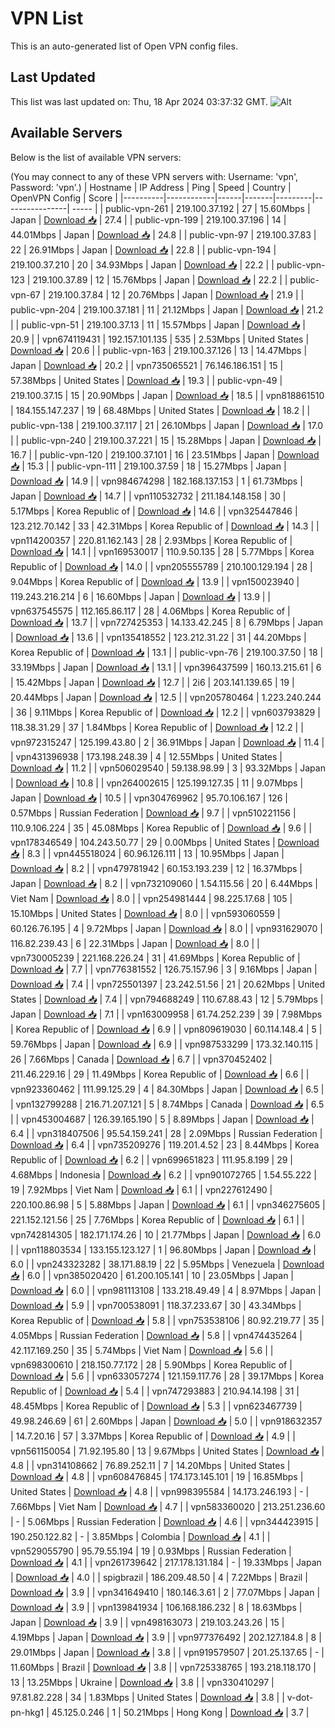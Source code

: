 # VPN List

This is an auto-generated list of Open VPN config files.

## Last Updated

This list was last updated on: Thu, 18 Apr 2024 03:37:32 GMT.
![Alt](https://repobeats.axiom.co/api/embed/186b98318ef1479477931607c1ad7d823f12451f.svg "Repobeats analytics image")

## Available Servers

Below is the list of available VPN servers:

(You may connect to any of these VPN servers with: Username: 'vpn', Password: 'vpn'.)
| Hostname | IP Address | Ping | Speed | Country | OpenVPN Config | Score |
|----------|------------|------|-------|---------|----------------| ----- |
| public-vpn-261 | 219.100.37.192 | 27 | 15.60Mbps | Japan | [Download 📥](./configs/server_0_JP.ovpn) | 27.4 |
| public-vpn-199 | 219.100.37.196 | 14 | 44.01Mbps | Japan | [Download 📥](./configs/server_1_JP.ovpn) | 24.8 |
| public-vpn-97 | 219.100.37.83 | 22 | 26.91Mbps | Japan | [Download 📥](./configs/server_2_JP.ovpn) | 22.8 |
| public-vpn-194 | 219.100.37.210 | 20 | 34.93Mbps | Japan | [Download 📥](./configs/server_3_JP.ovpn) | 22.2 |
| public-vpn-123 | 219.100.37.89 | 12 | 15.76Mbps | Japan | [Download 📥](./configs/server_4_JP.ovpn) | 22.2 |
| public-vpn-67 | 219.100.37.84 | 12 | 20.76Mbps | Japan | [Download 📥](./configs/server_5_JP.ovpn) | 21.9 |
| public-vpn-204 | 219.100.37.181 | 11 | 21.12Mbps | Japan | [Download 📥](./configs/server_6_JP.ovpn) | 21.2 |
| public-vpn-51 | 219.100.37.13 | 11 | 15.57Mbps | Japan | [Download 📥](./configs/server_7_JP.ovpn) | 20.9 |
| vpn674119431 | 192.157.101.135 | 535 | 2.53Mbps | United States | [Download 📥](./configs/server_8_US.ovpn) | 20.6 |
| public-vpn-163 | 219.100.37.126 | 13 | 14.47Mbps | Japan | [Download 📥](./configs/server_9_JP.ovpn) | 20.2 |
| vpn735065521 | 76.146.186.151 | 15 | 57.38Mbps | United States | [Download 📥](./configs/server_10_US.ovpn) | 19.3 |
| public-vpn-49 | 219.100.37.15 | 15 | 20.90Mbps | Japan | [Download 📥](./configs/server_11_JP.ovpn) | 18.5 |
| vpn818861510 | 184.155.147.237 | 19 | 68.48Mbps | United States | [Download 📥](./configs/server_12_US.ovpn) | 18.2 |
| public-vpn-138 | 219.100.37.117 | 21 | 26.10Mbps | Japan | [Download 📥](./configs/server_13_JP.ovpn) | 17.0 |
| public-vpn-240 | 219.100.37.221 | 15 | 15.28Mbps | Japan | [Download 📥](./configs/server_14_JP.ovpn) | 16.7 |
| public-vpn-120 | 219.100.37.101 | 16 | 23.51Mbps | Japan | [Download 📥](./configs/server_15_JP.ovpn) | 15.3 |
| public-vpn-111 | 219.100.37.59 | 18 | 15.27Mbps | Japan | [Download 📥](./configs/server_16_JP.ovpn) | 14.9 |
| vpn984674298 | 182.168.137.153 | 1 | 61.73Mbps | Japan | [Download 📥](./configs/server_17_JP.ovpn) | 14.7 |
| vpn110532732 | 211.184.148.158 | 30 | 5.17Mbps | Korea Republic of | [Download 📥](./configs/server_18_KR.ovpn) | 14.6 |
| vpn325447846 | 123.212.70.142 | 33 | 42.31Mbps | Korea Republic of | [Download 📥](./configs/server_19_KR.ovpn) | 14.3 |
| vpn114200357 | 220.81.162.143 | 28 | 2.93Mbps | Korea Republic of | [Download 📥](./configs/server_20_KR.ovpn) | 14.1 |
| vpn169530017 | 110.9.50.135 | 28 | 5.77Mbps | Korea Republic of | [Download 📥](./configs/server_21_KR.ovpn) | 14.0 |
| vpn205555789 | 210.100.129.194 | 28 | 9.04Mbps | Korea Republic of | [Download 📥](./configs/server_22_KR.ovpn) | 13.9 |
| vpn150023940 | 119.243.216.214 | 6 | 16.60Mbps | Japan | [Download 📥](./configs/server_23_JP.ovpn) | 13.9 |
| vpn637545575 | 112.165.86.117 | 28 | 4.06Mbps | Korea Republic of | [Download 📥](./configs/server_24_KR.ovpn) | 13.7 |
| vpn727425353 | 14.133.42.245 | 8 | 6.79Mbps | Japan | [Download 📥](./configs/server_25_JP.ovpn) | 13.6 |
| vpn135418552 | 123.212.31.22 | 31 | 44.20Mbps | Korea Republic of | [Download 📥](./configs/server_26_KR.ovpn) | 13.1 |
| public-vpn-76 | 219.100.37.50 | 18 | 33.19Mbps | Japan | [Download 📥](./configs/server_27_JP.ovpn) | 13.1 |
| vpn396437599 | 160.13.215.61 | 6 | 15.42Mbps | Japan | [Download 📥](./configs/server_28_JP.ovpn) | 12.7 |
| 2i6 | 203.141.139.65 | 19 | 20.44Mbps | Japan | [Download 📥](./configs/server_29_JP.ovpn) | 12.5 |
| vpn205780464 | 1.223.240.244 | 36 | 9.11Mbps | Korea Republic of | [Download 📥](./configs/server_30_KR.ovpn) | 12.2 |
| vpn603793829 | 118.38.31.29 | 37 | 1.84Mbps | Korea Republic of | [Download 📥](./configs/server_31_KR.ovpn) | 12.2 |
| vpn972315247 | 125.199.43.80 | 2 | 36.91Mbps | Japan | [Download 📥](./configs/server_32_JP.ovpn) | 11.4 |
| vpn431396938 | 173.198.248.39 | 4 | 12.55Mbps | United States | [Download 📥](./configs/server_33_US.ovpn) | 11.2 |
| vpn506029540 | 59.138.98.99 | 3 | 93.32Mbps | Japan | [Download 📥](./configs/server_34_JP.ovpn) | 10.8 |
| vpn264002615 | 125.199.127.35 | 11 | 9.07Mbps | Japan | [Download 📥](./configs/server_35_JP.ovpn) | 10.5 |
| vpn304769962 | 95.70.106.167 | 126 | 0.57Mbps | Russian Federation | [Download 📥](./configs/server_36_RU.ovpn) | 9.7 |
| vpn510221156 | 110.9.106.224 | 35 | 45.08Mbps | Korea Republic of | [Download 📥](./configs/server_37_KR.ovpn) | 9.6 |
| vpn178346549 | 104.243.50.77 | 29 | 0.00Mbps | United States | [Download 📥](./configs/server_38_US.ovpn) | 8.3 |
| vpn445518024 | 60.96.126.111 | 13 | 10.95Mbps | Japan | [Download 📥](./configs/server_39_JP.ovpn) | 8.2 |
| vpn479781942 | 60.153.193.239 | 12 | 16.37Mbps | Japan | [Download 📥](./configs/server_40_JP.ovpn) | 8.2 |
| vpn732109060 | 1.54.115.56 | 20 | 6.44Mbps | Viet Nam | [Download 📥](./configs/server_41_VN.ovpn) | 8.0 |
| vpn254981444 | 98.225.17.68 | 105 | 15.10Mbps | United States | [Download 📥](./configs/server_42_US.ovpn) | 8.0 |
| vpn593060559 | 60.126.76.195 | 4 | 9.72Mbps | Japan | [Download 📥](./configs/server_43_JP.ovpn) | 8.0 |
| vpn931629070 | 116.82.239.43 | 6 | 22.31Mbps | Japan | [Download 📥](./configs/server_44_JP.ovpn) | 8.0 |
| vpn730005239 | 221.168.226.24 | 31 | 41.69Mbps | Korea Republic of | [Download 📥](./configs/server_45_KR.ovpn) | 7.7 |
| vpn776381552 | 126.75.157.96 | 3 | 9.16Mbps | Japan | [Download 📥](./configs/server_46_JP.ovpn) | 7.4 |
| vpn725501397 | 23.242.51.56 | 21 | 20.62Mbps | United States | [Download 📥](./configs/server_47_US.ovpn) | 7.4 |
| vpn794688249 | 110.67.88.43 | 12 | 5.79Mbps | Japan | [Download 📥](./configs/server_48_JP.ovpn) | 7.1 |
| vpn163009958 | 61.74.252.239 | 39 | 7.98Mbps | Korea Republic of | [Download 📥](./configs/server_49_KR.ovpn) | 6.9 |
| vpn809619030 | 60.114.148.4 | 5 | 59.76Mbps | Japan | [Download 📥](./configs/server_50_JP.ovpn) | 6.9 |
| vpn987533299 | 173.32.140.115 | 26 | 7.66Mbps | Canada | [Download 📥](./configs/server_51_CA.ovpn) | 6.7 |
| vpn370452402 | 211.46.229.16 | 29 | 11.49Mbps | Korea Republic of | [Download 📥](./configs/server_52_KR.ovpn) | 6.6 |
| vpn923360462 | 111.99.125.29 | 4 | 84.30Mbps | Japan | [Download 📥](./configs/server_53_JP.ovpn) | 6.5 |
| vpn132799288 | 216.71.207.121 | 5 | 8.74Mbps | Canada | [Download 📥](./configs/server_54_CA.ovpn) | 6.5 |
| vpn453004687 | 126.39.165.190 | 5 | 8.89Mbps | Japan | [Download 📥](./configs/server_55_JP.ovpn) | 6.4 |
| vpn318407506 | 95.54.159.241 | 28 | 2.09Mbps | Russian Federation | [Download 📥](./configs/server_56_RU.ovpn) | 6.4 |
| vpn735209276 | 119.201.4.52 | 23 | 8.44Mbps | Korea Republic of | [Download 📥](./configs/server_57_KR.ovpn) | 6.2 |
| vpn699651823 | 111.95.8.199 | 29 | 4.68Mbps | Indonesia | [Download 📥](./configs/server_58_ID.ovpn) | 6.2 |
| vpn901072765 | 1.54.55.222 | 19 | 7.92Mbps | Viet Nam | [Download 📥](./configs/server_59_VN.ovpn) | 6.1 |
| vpn227612490 | 220.100.86.98 | 5 | 5.88Mbps | Japan | [Download 📥](./configs/server_60_JP.ovpn) | 6.1 |
| vpn346275605 | 221.152.121.56 | 25 | 7.76Mbps | Korea Republic of | [Download 📥](./configs/server_61_KR.ovpn) | 6.1 |
| vpn742814305 | 182.171.174.26 | 10 | 21.77Mbps | Japan | [Download 📥](./configs/server_62_JP.ovpn) | 6.0 |
| vpn118803534 | 133.155.123.127 | 1 | 96.80Mbps | Japan | [Download 📥](./configs/server_63_JP.ovpn) | 6.0 |
| vpn243323282 | 38.171.88.19 | 22 | 5.95Mbps | Venezuela | [Download 📥](./configs/server_64_VE.ovpn) | 6.0 |
| vpn385020420 | 61.200.105.141 | 10 | 23.05Mbps | Japan | [Download 📥](./configs/server_65_JP.ovpn) | 6.0 |
| vpn981113108 | 133.218.49.49 | 4 | 8.97Mbps | Japan | [Download 📥](./configs/server_66_JP.ovpn) | 5.9 |
| vpn700538091 | 118.37.233.67 | 30 | 43.34Mbps | Korea Republic of | [Download 📥](./configs/server_67_KR.ovpn) | 5.8 |
| vpn753538106 | 80.92.219.77 | 35 | 4.05Mbps | Russian Federation | [Download 📥](./configs/server_68_RU.ovpn) | 5.8 |
| vpn474435264 | 42.117.169.250 | 35 | 5.74Mbps | Viet Nam | [Download 📥](./configs/server_69_VN.ovpn) | 5.6 |
| vpn698300610 | 218.150.77.172 | 28 | 5.90Mbps | Korea Republic of | [Download 📥](./configs/server_70_KR.ovpn) | 5.6 |
| vpn633057274 | 121.159.117.76 | 28 | 39.17Mbps | Korea Republic of | [Download 📥](./configs/server_71_KR.ovpn) | 5.4 |
| vpn747293883 | 210.94.14.198 | 31 | 48.45Mbps | Korea Republic of | [Download 📥](./configs/server_72_KR.ovpn) | 5.3 |
| vpn623467739 | 49.98.246.69 | 61 | 2.60Mbps | Japan | [Download 📥](./configs/server_73_JP.ovpn) | 5.0 |
| vpn918632357 | 14.7.20.16 | 57 | 3.37Mbps | Korea Republic of | [Download 📥](./configs/server_74_KR.ovpn) | 4.9 |
| vpn561150054 | 71.92.195.80 | 13 | 9.67Mbps | United States | [Download 📥](./configs/server_75_US.ovpn) | 4.8 |
| vpn314108662 | 76.89.252.11 | 7 | 14.20Mbps | United States | [Download 📥](./configs/server_76_US.ovpn) | 4.8 |
| vpn608476845 | 174.173.145.101 | 19 | 16.85Mbps | United States | [Download 📥](./configs/server_77_US.ovpn) | 4.8 |
| vpn998395584 | 14.173.246.193 | - | 7.66Mbps | Viet Nam | [Download 📥](./configs/server_78_VN.ovpn) | 4.7 |
| vpn583360020 | 213.251.236.60 | - | 5.06Mbps | Russian Federation | [Download 📥](./configs/server_79_RU.ovpn) | 4.6 |
| vpn344423915 | 190.250.122.82 | - | 3.85Mbps | Colombia | [Download 📥](./configs/server_80_CO.ovpn) | 4.1 |
| vpn529055790 | 95.79.55.194 | 19 | 0.93Mbps | Russian Federation | [Download 📥](./configs/server_81_RU.ovpn) | 4.1 |
| vpn261739642 | 217.178.131.184 | - | 19.33Mbps | Japan | [Download 📥](./configs/server_82_JP.ovpn) | 4.0 |
| spigbrazil | 186.209.48.50 | 4 | 7.22Mbps | Brazil | [Download 📥](./configs/server_83_BR.ovpn) | 3.9 |
| vpn341649410 | 180.146.3.61 | 2 | 77.07Mbps | Japan | [Download 📥](./configs/server_84_JP.ovpn) | 3.9 |
| vpn139841934 | 106.168.186.232 | 8 | 18.63Mbps | Japan | [Download 📥](./configs/server_85_JP.ovpn) | 3.9 |
| vpn498163073 | 219.103.243.26 | 15 | 4.19Mbps | Japan | [Download 📥](./configs/server_86_JP.ovpn) | 3.9 |
| vpn977376492 | 202.127.184.8 | 8 | 29.01Mbps | Japan | [Download 📥](./configs/server_87_JP.ovpn) | 3.8 |
| vpn919579507 | 201.25.137.65 | - | 11.60Mbps | Brazil | [Download 📥](./configs/server_88_BR.ovpn) | 3.8 |
| vpn725338765 | 193.218.118.170 | 13 | 13.25Mbps | Ukraine | [Download 📥](./configs/server_89_UA.ovpn) | 3.8 |
| vpn330410297 | 97.81.82.228 | 34 | 1.83Mbps | United States | [Download 📥](./configs/server_90_US.ovpn) | 3.8 |
| v-dot-pn-hkg1 | 45.125.0.246 | 1 | 50.21Mbps | Hong Kong | [Download 📥](./configs/server_91_HK.ovpn) | 3.7 |
